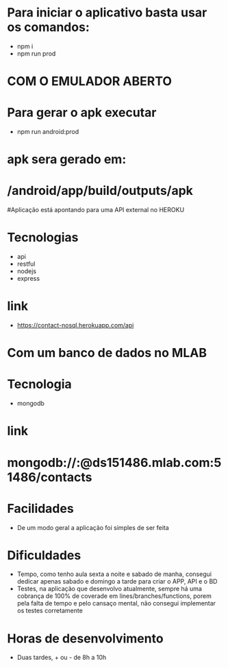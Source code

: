 # Para iniciar o aplicativo basta usar os comandos:
- npm i
- npm run prod 
# COM O EMULADOR ABERTO #

# Para gerar o apk executar

- npm run android:prod

# apk sera gerado em:
# /android/app/build/outputs/apk

#Aplicação está apontando para uma API external no HEROKU

# Tecnologias #
- api
- restful
- nodejs
- express
# link # 
- https://contact-nosql.herokuapp.com/api

# Com um banco de dados no MLAB #
# Tecnologia # 
- mongodb
# link # 
# mongodb://<dbuser>:<dbpassword>@ds151486.mlab.com:51486/contacts

# Facilidades
- De um modo geral a aplicação foi simples de ser feita

# Dificuldades
- Tempo, como tenho aula sexta a noite e sabado de manha, consegui dedicar apenas sabado e domingo a tarde para criar o APP, API e o BD
- Testes, na aplicação que desenvolvo atualmente, sempre há uma cobrança de 100% de coverade em lines/branches/functions, porem pela falta de tempo e pelo cansaço mental, não consegui implementar os testes corretamente

# Horas de desenvolvimento
- Duas tardes, + ou - de 8h a 10h
